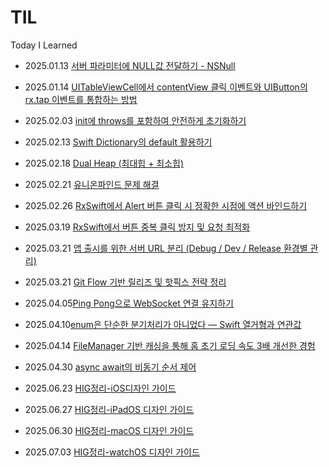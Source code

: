 # TIL

Today I Learned

- 2025.01.13 [서버 파라미터에 NULL값 전달하기 - NSNull](./iOS/서버%20파라미터에%20NULL%20값%20전달하기.md)

- 2025.01.14 [UITableViewCell에서 contentView 클릭 이벤트와 UIButton의 rx.tap 이벤트를 통합하는 방법](./iOS/UITableViewCell에서%20contentView%20클릭%20이벤트와%20UIButton의%20rx.tap%20이벤트를%20통합하는%20방법.md)

- 2025.02.03 [init에 throws를 포함하여 안전하게 초기화하기](./iOS/init에%20throws를%20포함하여%20안전하게%20초기화하기.md)

- 2025.02.13 [Swift Dictionary의 default 활용하기](./Swift/딕셔너리%20default%20Value활용하기.md)

- 2025.02.18 [Dual Heap (최대힙 + 최소힙)](<./알고리즘/Dual%20Heap(최대힙%20+%20최소힙).md>)

- 2025.02.21 [유니온파인드 문제 해결](./알고리즘/유니온파인드.md)

- 2025.02.26 [RxSwift에서 Alert 버튼 클릭 시 정확한 시점에 액션 바인드하기](./iOS/RxSwift/RxSwift에서%20Alert%20버튼%20클릭%20시%20정확한%20시점에%20액션%20바인드하기.md)

- 2025.03.19 [RxSwift에서 버튼 중복 클릭 방지 및 요청 최적화](./iOS/RxSwift/버튼%20중복%20클릭%20방지%20및%20요청%20최적화.md)

- 2025.03.21 [앱 출시를 위한 서버 URL 분리 (Debug / Dev / Release 환경별 관리)](./iOS/앱%20출시를%20위한%20서버%20분리와%20.xcconfig%20설정.md)
- 2025.03.21 [Git Flow 기반 릴리즈 및 핫픽스 전략 정리](./Git/Git%20Flow%20기반%20릴리즈%20및%20핫픽스%20전략%20정리.md)
- 2025.04.05[Ping Pong으로 WebSocket 연결 유지하기](./iOS/Ping%20Pong으로%20WebSocket%20연결%20유지하기.md)
- 2025.04.10[enum은 단순한 분기처리가 아니었다 — Swift 열거형과 연관값](./Swift/enum은%20단순한%20분기처리가%20아니었다%20—%20Swift%20열거형과%20연관값.md)
- 2025.04.14 [FileManager 기반 캐싱을 통해 홈 초기 로딩 속도 3배 개선한 경험](./iOS/FileManager%20기반%20캐싱을%20통해%20홈%20초기%20로딩%20속도%203배%20개선한%20경험.md)
- 2025.04.30 [async await의 비동기 순서 제어](./Swift/async,await의%20순서%20제어.md)
- 2025.06.23 [HIG정리-iOS디자인 가이드](./HIG/OS별%20디자인%20가이드/iOS%20디자인%20가이드.md)
- 2025.06.27 [HIG정리-iPadOS 디자인 가이드](./HIG/OS별%20디자인%20가이드/iPadOS%20디자인%20가이드.md)
- 2025.06.30 [HIG정리-macOS 디자인 가이드](./HIG/OS별%20디자인%20가이드/macOS%20디자인%20가이드.md)
- 2025.07.03 [HIG정리-watchOS 디자인 가이드](./HIG/OS별%20디자인%20가이드/watchOS%20디자인%20가이드.md)
